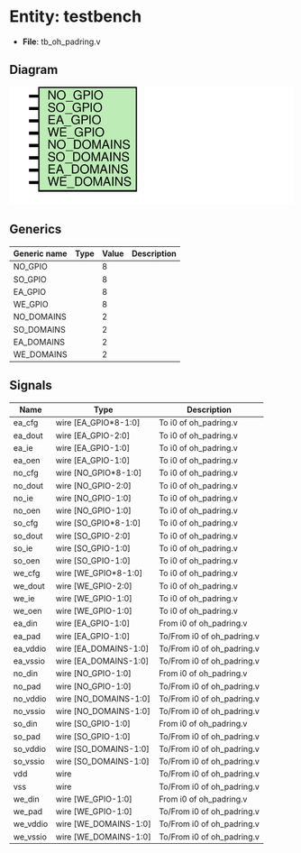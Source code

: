 # Entity: testbench

- **File**: tb_oh_padring.v
## Diagram

![Diagram](tb_oh_padring.svg "Diagram")
## Generics

| Generic name | Type | Value | Description |
| ------------ | ---- | ----- | ----------- |
| NO_GPIO      |      | 8     |             |
| SO_GPIO      |      | 8     |             |
| EA_GPIO      |      | 8     |             |
| WE_GPIO      |      | 8     |             |
| NO_DOMAINS   |      | 2     |             |
| SO_DOMAINS   |      | 2     |             |
| EA_DOMAINS   |      | 2     |             |
| WE_DOMAINS   |      | 2     |             |
## Signals

| Name     | Type                  | Description                 |
| -------- | --------------------- | --------------------------- |
| ea_cfg   | wire [EA_GPIO*8-1:0]  | To i0 of oh_padring.v       |
| ea_dout  | wire [EA_GPIO-2:0]    | To i0 of oh_padring.v       |
| ea_ie    | wire [EA_GPIO-1:0]    | To i0 of oh_padring.v       |
| ea_oen   | wire [EA_GPIO-1:0]    | To i0 of oh_padring.v       |
| no_cfg   | wire [NO_GPIO*8-1:0]  | To i0 of oh_padring.v       |
| no_dout  | wire [NO_GPIO-2:0]    | To i0 of oh_padring.v       |
| no_ie    | wire [NO_GPIO-1:0]    | To i0 of oh_padring.v       |
| no_oen   | wire [NO_GPIO-1:0]    | To i0 of oh_padring.v       |
| so_cfg   | wire [SO_GPIO*8-1:0]  | To i0 of oh_padring.v       |
| so_dout  | wire [SO_GPIO-2:0]    | To i0 of oh_padring.v       |
| so_ie    | wire [SO_GPIO-1:0]    | To i0 of oh_padring.v       |
| so_oen   | wire [SO_GPIO-1:0]    | To i0 of oh_padring.v       |
| we_cfg   | wire [WE_GPIO*8-1:0]  | To i0 of oh_padring.v       |
| we_dout  | wire [WE_GPIO-2:0]    | To i0 of oh_padring.v       |
| we_ie    | wire [WE_GPIO-1:0]    | To i0 of oh_padring.v       |
| we_oen   | wire [WE_GPIO-1:0]    | To i0 of oh_padring.v       |
| ea_din   | wire [EA_GPIO-1:0]    | From i0 of oh_padring.v     |
| ea_pad   | wire [EA_GPIO-1:0]    | To/From i0 of oh_padring.v  |
| ea_vddio | wire [EA_DOMAINS-1:0] | To/From i0 of oh_padring.v  |
| ea_vssio | wire [EA_DOMAINS-1:0] | To/From i0 of oh_padring.v  |
| no_din   | wire [NO_GPIO-1:0]    | From i0 of oh_padring.v     |
| no_pad   | wire [NO_GPIO-1:0]    | To/From i0 of oh_padring.v  |
| no_vddio | wire [NO_DOMAINS-1:0] | To/From i0 of oh_padring.v  |
| no_vssio | wire [NO_DOMAINS-1:0] | To/From i0 of oh_padring.v  |
| so_din   | wire [SO_GPIO-1:0]    | From i0 of oh_padring.v     |
| so_pad   | wire [SO_GPIO-1:0]    | To/From i0 of oh_padring.v  |
| so_vddio | wire [SO_DOMAINS-1:0] | To/From i0 of oh_padring.v  |
| so_vssio | wire [SO_DOMAINS-1:0] | To/From i0 of oh_padring.v  |
| vdd      | wire                  | To/From i0 of oh_padring.v  |
| vss      | wire                  | To/From i0 of oh_padring.v  |
| we_din   | wire [WE_GPIO-1:0]    | From i0 of oh_padring.v     |
| we_pad   | wire [WE_GPIO-1:0]    | To/From i0 of oh_padring.v  |
| we_vddio | wire [WE_DOMAINS-1:0] | To/From i0 of oh_padring.v  |
| we_vssio | wire [WE_DOMAINS-1:0] | To/From i0 of oh_padring.v  |
